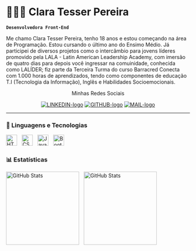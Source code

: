 # 👩🏻‍💻 Clara Tesser Pereira

**`Desenvolvedora Front-End`**

Me chamo Clara Tesser Pereira, tenho 18 anos e estou começando na área de Programação. Estou cursando o último ano do Ensimo Médio. Já participei de diversos projetos como o intercâmbio para jovens líderes promovido pela LALA - Latin American Leadership Academy, com imersão de quatro dias para depois você ingressar na comuinidade, conhecida como LALÍDER; fiz parte da Terceira Turma do curso Barracred Conecta com 1.000 horas de aprendizados, tendo como componentes de educação T.I (Tecnologia da Informação), Inglês e Habilidades Socioemocionais.

<div align=center>
  <p>Minhas Redes Sociais</p>
<a href="https://www.linkedin.com/in/clara-tesser-08a6ba261/" target="_blank"><img alt="LINKEDIN-logo" src="https://img.shields.io/badge/LinkedIn-0077B5?style=for-the-badge&logo=linkedin&logoColor=white" target="_blank"></a>   
<a href="https://github.com/ClaraTesser-HUB" target="_blank"><img alt="GITHUB-logo" src="https://img.shields.io/badge/GitHub-100000?style=for-the-badge&logo=github&logoColor=white" target="_blank"></a>   
<a href="mailto:pro.claratesserpereira@gmail.com" target="_blank"><img alt="MAIL-logo" src="https://img.shields.io/badge/Gmail-D14836?style=for-the-badge&logo=gmail&logoColor=white" target="_blank"></a>     
    
</div>

---

### 🤖 Linguagens e Tecnologias

<img 
    align="left" 
    alt="HTML"
    title="HTML" 
    width="30px" 
    style="padding-right: 10px;" 
    src="https://cdn.jsdelivr.net/gh/devicons/devicon@latest/icons/html5/html5-original.svg" 
/>
<img 
    align="left" 
    alt="CSS" 
    title="CSS"
    width="30px" 
    style="padding-right: 10px;" 
    src="https://cdn.jsdelivr.net/gh/devicons/devicon@latest/icons/css3/css3-original.svg" 
/>
<img 
    align="left" 
    alt="JavaScript" 
    title="JavaScript"
    width="30px" 
    style="padding-right: 10px;" 
    src="https://cdn.jsdelivr.net/gh/devicons/devicon@latest/icons/javascript/javascript-original.svg" 
/>

<img 
    align="left" 
    alt="Bootstrap"
    title="Bootstrap" 
    width="30px" 
    style="padding-right: 10px;" 
    src="https://cdn.jsdelivr.net/gh/devicons/devicon@latest/icons/bootstrap/bootstrap-original.svg" 
/>


<br/>
<br/>

### 📊 Estatísticas

<p>
  <img 
    align="left" 
    alt="GitHub Stats" 
    height="200" 
    style="padding-right: 10px;" 
    src="https://github-readme-stats.vercel.app/api?username=ClaraTesser-HUB&show_icons=true&theme=tokyonight&include_all_commits=true&locale=pt-br" 
  />

<img 
      align="left" 
      alt="GitHub Stats" 
      height="200" 
      src="https://github-readme-stats.vercel.app/api/top-langs/?username=claratesser-hub&theme=tokyonight&layout=compact&custom_title=Tecnologias&langs_count=9" 
  />

</p>
